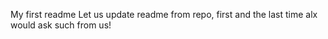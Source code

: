 My first readme
Let us update readme from repo, first and the last time alx would ask such from us!
